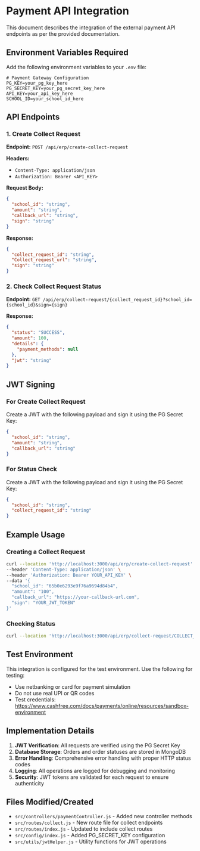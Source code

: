 # Payment API Integration

This document describes the integration of the external payment API endpoints as per the provided documentation.

## Environment Variables Required

Add the following environment variables to your `.env` file:

```env
# Payment Gateway Configuration
PG_KEY=your_pg_key_here
PG_SECRET_KEY=your_pg_secret_key_here
API_KEY=your_api_key_here
SCHOOL_ID=your_school_id_here
```

## API Endpoints

### 1. Create Collect Request

**Endpoint:** `POST /api/erp/create-collect-request`

**Headers:**
- `Content-Type: application/json`
- `Authorization: Bearer <API_KEY>`

**Request Body:**
```json
{
  "school_id": "string",
  "amount": "string",
  "callback_url": "string",
  "sign": "string"
}
```

**Response:**
```json
{
  "collect_request_id": "string",
  "Collect_request_url": "string",
  "sign": "string"
}
```

### 2. Check Collect Request Status

**Endpoint:** `GET /api/erp/collect-request/{collect_request_id}?school_id={school_id}&sign={sign}`

**Response:**
```json
{
  "status": "SUCCESS",
  "amount": 100,
  "details": {
    "payment_methods": null
  },
  "jwt": "string"
}
```

## JWT Signing

### For Create Collect Request
Create a JWT with the following payload and sign it using the PG Secret Key:
```json
{
  "school_id": "string",
  "amount": "string",
  "callback_url": "string"
}
```

### For Status Check
Create a JWT with the following payload and sign it using the PG Secret Key:
```json
{
  "school_id": "string",
  "collect_request_id": "string"
}
```

## Example Usage

### Creating a Collect Request

```bash
curl --location 'http://localhost:3000/api/erp/create-collect-request' \
--header 'Content-Type: application/json' \
--header 'Authorization: Bearer YOUR_API_KEY' \
--data '{
  "school_id": "65b0e6293e9f76a9694d84b4",
  "amount": "100",
  "callback_url": "https://your-callback-url.com",
  "sign": "YOUR_JWT_TOKEN"
}'
```

### Checking Status

```bash
curl --location 'http://localhost:3000/api/erp/collect-request/COLLECT_REQUEST_ID?school_id=SCHOOL_ID&sign=YOUR_JWT_TOKEN'
```

## Test Environment

This integration is configured for the test environment. Use the following for testing:
- Use netbanking or card for payment simulation
- Do not use real UPI or QR codes
- Test credentials: https://www.cashfree.com/docs/payments/online/resources/sandbox-environment

## Implementation Details

1. **JWT Verification**: All requests are verified using the PG Secret Key
2. **Database Storage**: Orders and order statuses are stored in MongoDB
3. **Error Handling**: Comprehensive error handling with proper HTTP status codes
4. **Logging**: All operations are logged for debugging and monitoring
5. **Security**: JWT tokens are validated for each request to ensure authenticity

## Files Modified/Created

- `src/controllers/paymentController.js` - Added new controller methods
- `src/routes/collect.js` - New route file for collect endpoints
- `src/routes/index.js` - Updated to include collect routes
- `src/config/index.js` - Added PG_SECRET_KEY configuration
- `src/utils/jwtHelper.js` - Utility functions for JWT operations
